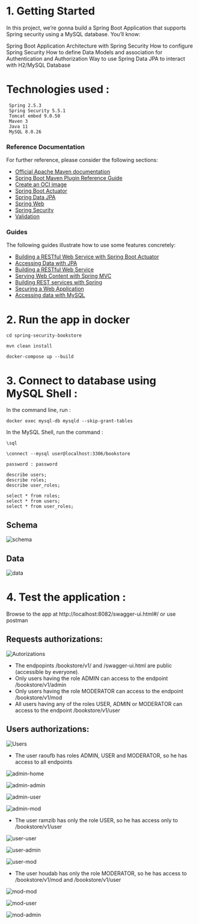  # 1. Getting Started
 In this project, we’re gonna build a Spring Boot Application that supports Spring security using a MySQL database. You’ll know:
 
 Spring Boot Application Architecture with Spring Security
 How to configure Spring Security
 How to define Data Models and association for Authentication and Authorization
 Way to use Spring Data JPA to interact with H2/MySQL Database
 
 # Technologies used :
     Spring 2.5.3
     Spring Security 5.5.1
     Tomcat embed 9.0.50
     Maven 3
     Java 11
     MySQL 8.0.26
 ### Reference Documentation
 For further reference, please consider the following sections:
 
 * [Official Apache Maven documentation](https://maven.apache.org/guides/index.html)
 * [Spring Boot Maven Plugin Reference Guide](https://docs.spring.io/spring-boot/docs/2.5.3/maven-plugin/reference/html/)
 * [Create an OCI image](https://docs.spring.io/spring-boot/docs/2.5.3/maven-plugin/reference/html/#build-image)
 * [Spring Boot Actuator](https://docs.spring.io/spring-boot/docs/2.5.3/reference/htmlsingle/#production-ready)
 * [Spring Data JPA](https://docs.spring.io/spring-boot/docs/2.5.3/reference/htmlsingle/#boot-features-jpa-and-spring-data)
 * [Spring Web](https://docs.spring.io/spring-boot/docs/2.5.3/reference/htmlsingle/#boot-features-developing-web-applications)
 * [Spring Security](https://docs.spring.io/spring-boot/docs/2.5.3/reference/htmlsingle/#boot-features-security)
 * [Validation](https://docs.spring.io/spring-boot/docs/2.5.3/reference/htmlsingle/#boot-features-validation)
 
 ### Guides
 The following guides illustrate how to use some features concretely:
 
 * [Building a RESTful Web Service with Spring Boot Actuator](https://spring.io/guides/gs/actuator-service/)
 * [Accessing Data with JPA](https://spring.io/guides/gs/accessing-data-jpa/)
 * [Building a RESTful Web Service](https://spring.io/guides/gs/rest-service/)
 * [Serving Web Content with Spring MVC](https://spring.io/guides/gs/serving-web-content/)
 * [Building REST services with Spring](https://spring.io/guides/tutorials/bookmarks/)
 * [Securing a Web Application](https://spring.io/guides/gs/securing-web/)
 * [Accessing data with MySQL](https://spring.io/guides/gs/accessing-data-mysql/)
 
 # 2. Run the app in docker
 ```
 cd spring-security-bookstore
 
 mvn clean install
 
 docker-compose up --build
 ```
 
 # 3. Connect to database using MySQL Shell :
 In the command line, run :
 ```
 docker exec mysql-db mysqld --skip-grant-tables
 ```
 
 In the MySQL Shell, run the command :
 ```
 \sql
 
 \connect --mysql user@localhost:3306/bookstore
 
 password : password
 
 describe users;
 describe roles;
 describe user_roles;
 
 select * from roles;
 select * from users;
 select * from user_roles;
 ```
 ## Schema
![schema](./assets/README-1627832119291.png)

 ## Data
![data](./assets/README-1627832238602.png)

 # 4. Test the application :
 
 Browse to the app at http://localhost:8082/swagger-ui.html#/ or use postman
 
 ## Requests authorizations: 
 ![Autorizations](./assets/HELP-1627826750618.png)
 
 * The endpopints /bookstore/v1/ and /swagger-ui.html are public (accessible by everyone).
 * Only users having the role ADMIN can access to the endpoint /bookstore/v1/admin
 * Only users having the role MODERATOR can access to the endpoint /bookstore/v1/mod
 * All users having any of the roles USER, ADMIN or MODERATOR can access to the endpoint /bookstore/v1/user
 
 ## Users authorizations:
 ![Users](./assets/HELP-1627827250937.png)
 
 * The user raoufb has roles ADMIN, USER and MODERATOR, so he has access to all endpoints
 
 ![admin-home](./assets/HELP-1627827676081.png)
 
 ![admin-admin](./assets/HELP-1627827714600.png)
 
 ![admin-user](./assets/HELP-1627827758160.png)
 
 ![admin-mod](./assets/HELP-1627827805702.png)
 
 * The user ramzib has only the role USER, so he has access only to /bookstore/v1/user
 
 ![user-user](./assets/HELP-1627827912421.png)
 
 ![user-admin](./assets/HELP-1627827957328.png)
 
 ![user-mod](./assets/HELP-1627828182083.png)
 
 * The user houdab has only the role MODERATOR, so he has access to /bookstore/v1/mod and /bookstore/v1/user
 
 ![mod-mod](./assets/HELP-1627828066211.png)
 
 ![mod-user](./assets/HELP-1627828100189.png)
 
 ![mod-admin](./assets/HELP-1627828131559.png)

